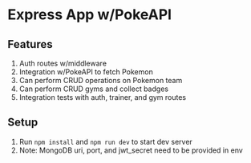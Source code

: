 # Express App w/PokeAPI


## Features
1. Auth routes w/middleware
2. Integration w/PokeAPI to fetch Pokemon
3. Can perform CRUD operations on Pokemon team
4. Can perform CRUD gyms and collect badges
5. Integration tests with auth, trainer, and gym routes


## Setup
1. Run `npm install` and `npm run dev` to start dev server
2. Note: MongoDB uri, port, and jwt_secret need to be provided in env 
